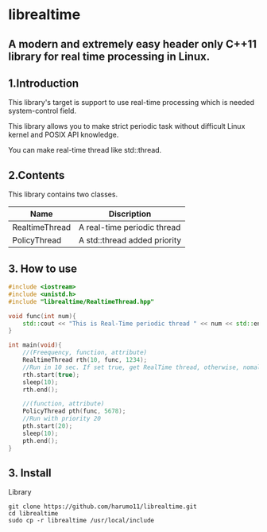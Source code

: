 librealtime
==============
## A modern and extremely easy header only C++11 library for real time processing in Linux.

## 1.Introduction

This library's target is support to use real-time processing
which is needed system-control field.

This library allows you to make strict periodic task
without difficult Linux kernel and POSIX API knowledge.

You can make real-time thread like std::thread.

## 2.Contents

This library contains two classes.

|Name|Discription|
|----|-----------|
|RealtimeThread|A real-time periodic thread|
|PolicyThread|A std::thread added priority|

## 3. How to use

```cpp
#include <iostream>
#include <unistd.h>
#include "librealtime/RealtimeThread.hpp"

void func(int num){
	std::cout << "This is Real-Time periodic thread " << num << std::endl;
}

int main(void){
    //(Freequency, function, attribute)
	RealtimeThread rth(10, func, 1234);
	//Run in 10 sec. If set true, get RealTime thread, otherwise, nomal priodic thread.
	rth.start(true);
	sleep(10);
	rth.end();

	//(function, attribute)
	PolicyThread pth(func, 5678);
	//Run with priority 20
	pth.start(20);
	sleep(10);
	pth.end();
}
```

## 3. Install
Library
```
git clone https://github.com/harumo11/librealtime.git
cd librealtime
sudo cp -r librealtime /usr/local/include
```